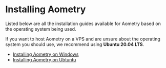 # Installing Aometry

Listed below are all the installation guides available for Aometry based on the operating system being used.

If you want to host Aometry on a VPS and are unsure about the operating system you should use, we recommend using **Ubuntu 20.04 LTS**.

* [Installing Aometry on Windows](./windows)
* [Installing Aometry on Ubtuntu](./ubuntu)